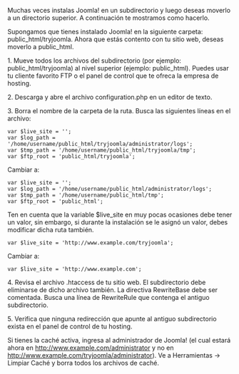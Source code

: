 <!-- Filename: Moving_the_site_among_directories/sub-directories / Display title: Mover el sitio entre directorios/subdirectorios -->

Muchas veces instalas Joomla! en un subdirectorio y luego deseas moverlo
a un directorio superior. A continuación te mostramos como hacerlo.

Supongamos que tienes instalado Joomla! en la siguiente carpeta:
public_html/tryjoomla. Ahora que estás contento con tu sitio web, deseas
moverlo a public_html.

1\. Mueve todos los archivos del subdirectorio (por ejemplo:
public_html/tryjoomla) al nivel superior (ejemplo: public_html). Puedes
usar tu cliente favorito FTP o el panel de control que te ofreca la
empresa de hosting.

2\. Descarga y abre el archivo configuration.php en un editor de texto.

3\. Borra el nombre de la carpeta de la ruta. Busca las siguientes
líneas en el archivo:

    var $live_site = '';
    var $log_path = '/home/username/public_html/tryjoomla/administrator/logs';
    var $tmp_path = '/home/username/public_html/tryjoomla/tmp';
    var $ftp_root = 'public_html/tryjoomla';

Cambiar a:

    var $live_site = '';
    var $log_path = '/home/username/public_html/administrator/logs';
    var $tmp_path = '/home/username/public_html/tmp';
    var $ftp_root = 'public_html';

Ten en cuenta que la variable \$live_site en muy pocas ocasiones debe
tener un valor, sin embargo, si durante la instalación se le asignó un
valor, debes modificar dicha ruta también.

    var $live_site = 'http://www.example.com/tryjoomla';

Cambiar a:

    var $live_site = 'http://www.example.com';

4\. Revisa el archivo .htaccess de tu sitio web. El subdirectorio debe
eliminarse de dicho archivo también. La directiva RewriteBase debe ser
comentada. Busca una línea de RewriteRule que contenga el antiguo
subdirectorio.

5\. Verifica que ninguna redirección que apunte al antiguo subdirectorio
exista en el panel de control de tu hosting.

Si tienes la caché activa, ingresa al administrador de Joomla! (el cual
estará ahora en
<a href="http://www.example.com/administrator" class="external free"
target="_blank"
rel="nofollow noreferrer noopener">http://www.example.com/administrator</a>
y no en <a href="http://www.example.com/tryjoomla/administrator"
class="external free" target="_blank"
rel="nofollow noreferrer noopener">http://www.example.com/tryjoomla/administrator</a>).
Ve a Herramientas -\> Limpiar Caché y borra todos los archivos de caché.
